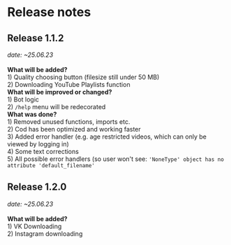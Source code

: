 # Release notes 

<h2>Release 1.1.2</h2><i> date: ~25.06.23</i><br><br>
<b>What will be added?</b>
<br>
1) Quality choosing button (filesize still under 50 MB)<br>
2) Downloading YouTube Playlists function
<br>
<b>What will be improved or changed?</b><br>
1) Bot logic<br>
2) <code>/help</code> menu will be redecorated<br>
<b>What was done?</b><br>
1) Removed unused functions, imports etc.<br>
2) Cod has been optimized and working faster<br>
3) Added error handler (e.g. age restricted videos, which can only be viewed by logging in)<br>
4) Some text corrections<br>
5) All possible error handlers (so user won't see: <code>'NoneType' object has no attribute 'default_filename'</code>
<br>

<h2>Release 1.2.0</h2><i> date: ~25.06.23</i><br><br>
<b>What will be added?</b>
<br>
1) VK Downloading<br>
2) Instagram downloading
<br>
